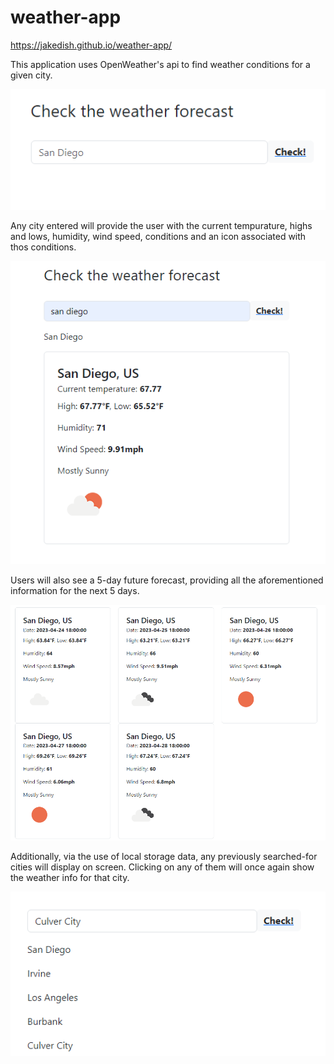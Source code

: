 # weather-app

https://jakedish.github.io/weather-app/

This application uses OpenWeather's api to find weather conditions for a given city. 

![main](./assets/mainscreen.png)

Any city entered will provide the user with the current tempurature, highs and lows, humidity, wind speed, conditions and an icon associated with thos conditions.

![current](./assets/current.png)

Users will also see a 5-day future forecast, providing all the aforementioned information for the next 5 days.

![future](./assets/future.png)

Additionally, via the use of local storage data, any previously searched-for cities will display on screen. Clicking on any of them will once again show the weather info for that city.

![previous](./assets/previous.png)